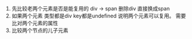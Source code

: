 1. 先比较老两个元素是否是能复用的 div -> span  删除div 直接换成span
2. 如果两个元素 类型都是div key都是undefined 说明两个元素可以复用。 需要比对两个元素的属性
3. 比较两个节点的儿子元素
